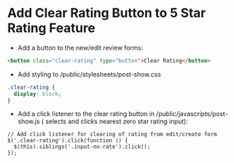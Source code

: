 # Add Clear Rating Button to 5 Star Rating Feature

- Add a button to the new/edit review forms:
```HTML
<button class="clear-rating" type="button">Clear Rating</button>
```

- Add styling to /public/stylesheets/post-show.css
```CSS
.clear-rating {
  display: block;
}
```
- Add a click listener to the clear rating button in /public/javascripts/post-show.js (
selects and clicks nearest zero star rating input):
```JS
// Add click listener for clearing of rating from edit/create form
$('.clear-rating').click(function () {
  $(this).siblings('.input-no-rate').click();
});
```